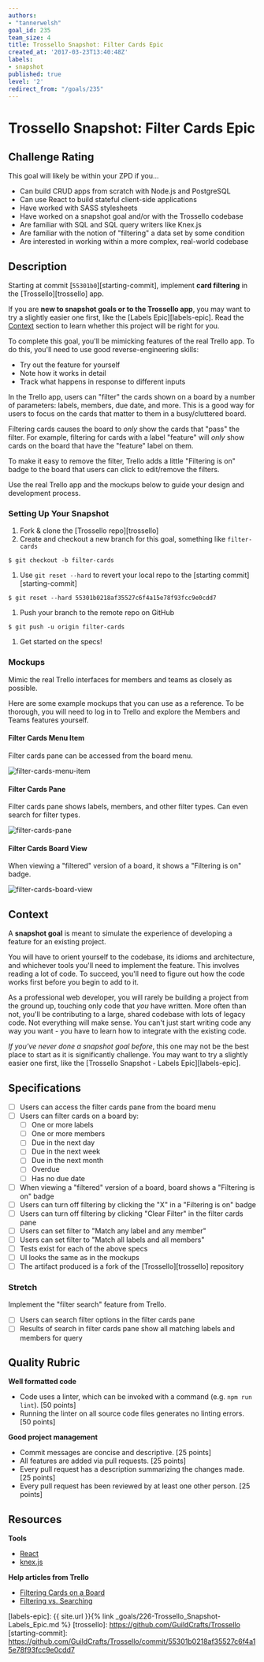 ```yaml
---
authors:
- "tannerwelsh"
goal_id: 235
team_size: 4
title: Trossello Snapshot: Filter Cards Epic
created_at: '2017-03-23T13:40:48Z'
labels:
- snapshot
published: true
level: '2'
redirect_from: "/goals/235"
---
```


# Trossello Snapshot: Filter Cards Epic

## Challenge Rating

This goal will likely be within your ZPD if you...

- Can build CRUD apps from scratch with Node.js and PostgreSQL
- Can use React to build stateful client-side applications
- Have worked with SASS stylesheets
- Have worked on a snapshot goal and/or with the Trossello codebase
- Are familiar with SQL and SQL query writers like Knex.js
- Are familiar with the notion of "filtering" a data set by some condition
- Are interested in working within a more complex, real-world codebase

## Description

Starting at commit [`55301b0`][starting-commit], implement **card filtering** in the [Trossello][trossello] app.

If you are **new to snapshot goals or to the Trossello app**, you may want to try a slightly easier one first, like the [Labels Epic][labels-epic]. Read the [Context](#context) section to learn whether this project will be right for you.

To complete this goal, you'll be mimicking features of the real Trello app. To do this, you'll need to use good reverse-engineering skills:

- Try out the feature for yourself
- Note how it works in detail
- Track what happens in response to different inputs

In the Trello app, users can "filter" the cards shown on a board by a number of parameters: labels, members, due date, and more. This is a good way for users to focus on the cards that matter to them in a busy/cluttered board.

Filtering cards causes the board to _only_ show the cards that "pass" the filter. For example, filtering for cards with a label "feature" will _only_ show cards on the board that have the "feature" label on them.

To make it easy to remove the filter, Trello adds a little "Filtering is on" badge to the board that users can click to edit/remove the filters.

Use the real Trello app and the mockups below to guide your design and development process.

### Setting Up Your Snapshot

1. Fork & clone the [Trossello repo][trossello]
1. Create and checkout a new branch for this goal, something like `filter-cards`
  ```
  $ git checkout -b filter-cards
  ```
1. Use `git reset --hard` to revert your local repo to the [starting commit][starting-commit]
  ```
  $ git reset --hard 55301b0218af35527c6f4a15e78f93fcc9e0cdd7
  ```
1. Push your branch to the remote repo on GitHub
  ```
  $ git push -u origin filter-cards
  ```
1. Get started on the specs!

### Mockups

Mimic the real Trello interfaces for members and teams as closely as possible.

Here are some example mockups that you can use as a reference. To be thorough, you will need to log in to Trello and explore the Members and Teams features yourself.

#### Filter Cards Menu Item

Filter cards pane can be accessed from the board menu.

![filter-cards-menu-item](https://cloud.githubusercontent.com/assets/709100/24263241/fcb15ebe-0fd2-11e7-9e1a-2fea7f684f50.png)

#### Filter Cards Pane

Filter cards pane shows labels, members, and other filter types. Can even search for filter types.

![filter-cards-pane](https://cloud.githubusercontent.com/assets/709100/24263242/fcb47ac2-0fd2-11e7-877f-cb00d5314e70.png)

#### Filter Cards Board View

When viewing a "filtered" version of a board, it shows a "Filtering is on" badge.

![filter-cards-board-view](https://cloud.githubusercontent.com/assets/709100/24263243/fcb4f056-0fd2-11e7-857e-2e6fd9b32199.png)

## Context

A **snapshot goal** is meant to simulate the experience of developing a feature for an existing project.

You will have to orient yourself to the codebase, its idioms and architecture, and whichever tools you'll need to implement the feature. This involves reading a lot of code. To succeed, you'll need to figure out how the code works first before you begin to add to it.

As a professional web developer, you will rarely be building a project from the ground up, touching only code that _you_ have written. More often than not, you'll be contributing to a large, shared codebase with lots of legacy code. Not everything will make sense. You can't just start writing code any way you want - you have to learn how to integrate with the existing code.

_If you've never done a snapshot goal before_, this one may not be the best place to start as it is significantly challenge. You may want to try a slightly easier one first, like the [Trossello Snapshot - Labels Epic][labels-epic].

## Specifications

- [ ] Users can access the filter cards pane from the board menu
- [ ] Users can filter cards on a board by:
  - [ ] One or more labels
  - [ ] One or more members
  - [ ] Due in the next day
  - [ ] Due in the next week
  - [ ] Due in the next month
  - [ ] Overdue
  - [ ] Has no due date
- [ ] When viewing a "filtered" version of a board, board shows a "Filtering is on" badge
- [ ] Users can turn off filtering by clicking the "X" in a "Filtering is on" badge
- [ ] Users can turn off filtering by clicking "Clear Filter" in the filter cards pane
- [ ] Users can set filter to "Match any label and any member"
- [ ] Users can set filter to "Match all labels and all members"
- [ ] Tests exist for each of the above specs
- [ ] UI looks the same as in the mockups
- [ ] The artifact produced is a fork of the [Trossello][trossello] repository

### Stretch

Implement the "filter search" feature from Trello.

- [ ] Users can search filter options in the filter cards pane
- [ ] Results of search in filter cards pane show all matching labels and members for query

## Quality Rubric

**Well formatted code**
- Code uses a linter, which can be invoked with a command (e.g. `npm run lint`). [50 points]
- Running the linter on all source code files generates no linting errors. [50 points]

**Good project management**
- Commit messages are concise and descriptive. [25 points]
- All features are added via pull requests. [25 points]
- Every pull request has a description summarizing the changes made. [25 points]
- Every pull request has been reviewed by at least one other person. [25 points]

## Resources

**Tools**

- [React][react]
- [knex.js][knex]

**Help articles from Trello**

- [Filtering Cards on a Board](http://help.trello.com/article/787-filtering-cards-on-a-board)
- [Filtering vs. Searching](http://help.trello.com/article/972-filtering-vs-searching)

[react]: https://facebook.github.io/react/
[knex]: http://knexjs.org/

[labels-epic]: {{ site.url }}{% link _goals/226-Trossello_Snapshot-Labels_Epic.md %}
[trossello]: https://github.com/GuildCrafts/Trossello
[starting-commit]: https://github.com/GuildCrafts/Trossello/commit/55301b0218af35527c6f4a15e78f93fcc9e0cdd7
